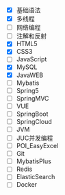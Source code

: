 - [x] 基础语法
- [x] 多线程
- [ ] 网络编程
- [ ] 注解和反射
- [x] HTML5
- [x] CSS3
- [ ] JavaScript
- [x] MySQL
- [x] JavaWEB
- [ ] Mybatis
- [ ] Spring5
- [ ] SpringMVC
- [ ] VUE
- [ ] SpringBoot
- [ ] SpringCloud
- [ ] JVM
- [ ] JUC并发编程
- [ ] POI_EasyExcel
- [ ] Git
- [ ] MybatisPlus
- [ ] Redis
- [ ] ElasticSearch
- [ ] Docker